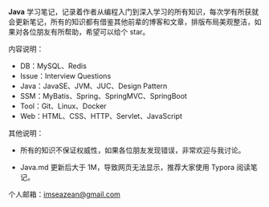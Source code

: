 **Java** 学习笔记，记录着作者从编程入门到深入学习的所有知识，每次学有所获就会更新笔记，所有的知识都有借鉴其他前辈的博客和文章，排版布局美观整洁，如果对各位朋友有所帮助，希望可以给个 star。

内容说明：

* DB：MySQL、Redis
* Issue：Interview Questions
* Java：JavaSE、JVM、JUC、Design Pattern
* SSM：MyBatis、Spring、SpringMVC、SpringBoot
* Tool：Git、Linux、Docker
* Web：HTML、CSS、HTTP、Servlet、JavaScript

其他说明：

* 所有的知识不保证权威性，如果各位朋友发现错误，非常欢迎与我讨论。

* Java.md 更新后大于 1M，导致网页无法显示，推荐大家使用 Typora 阅读笔记。

个人邮箱：imseazean@gmail.com
